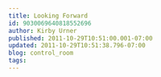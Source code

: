```yaml
---
title: Looking Forward
id: 9030069640818552696
author: Kirby Urner
published: 2011-10-29T10:51:00.001-07:00
updated: 2011-10-29T10:51:38.796-07:00
blog: control_room
tags: 
---
```


[](https://blogger.googleusercontent.com/img/b/R29vZ2xl/AVvXsEjIc-5fwyh3istPw280XxJSPwZYkPKbtrvQF9_hGpwqdxFgZ_Fhgk7lrU6XIM4gyG1iLhlkmQCAO_ofAiPxvgUSzPppgAwqITxEVdNm3WRovk9KqKb2nPdLe5WQXP9HoOplu_PC/s1600/lookingforward.png)